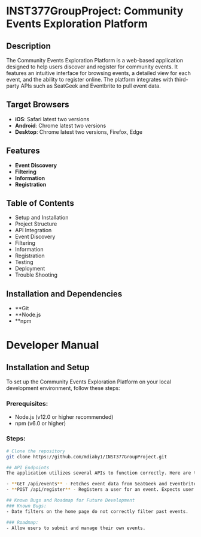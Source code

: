 # INST377GroupProject: Community Events Exploration Platform

## Description
The Community Events Exploration Platform is a web-based application designed to help users discover and register for community events. It features an intuitive interface for browsing events, a detailed view for each event, and the ability to register online. The platform integrates with third-party APIs such as SeatGeek and Eventbrite to pull event data.

## Target Browsers
- **iOS**: Safari latest two versions
- **Android**: Chrome latest two versions
- **Desktop**: Chrome latest two versions, Firefox, Edge

## Features
- **Event Discovery**
- **Filtering**
- **Information**
- **Registration**

## Table of Contents
- Setup and Installation
- Project Structure
- API Integration
- Event Discovery
- Filtering
- Information
- Registration
- Testing
- Deployment
- Trouble Shooting

## Installation and Dependencies
- **Git
- **Node.js
-  **npm

# Developer Manual
## Installation and Setup
To set up the Community Events Exploration Platform on your local development environment, follow these steps:

### Prerequisites:
- Node.js (v12.0 or higher recommended)
- npm (v6.0 or higher)

### Steps:
```bash
# Clone the repository
git clone https://github.com/mdiaby1/INST377GroupProject.git

## API Endpoints
The application utilizes several APIs to function correctly. Here are the endpoints used:

- **GET /api/events** - Fetches event data from SeatGeek and Eventbrite.
- **POST /api/register** - Registers a user for an event. Expects user name, email, and event ID.

## Known Bugs and Roadmap for Future Development
### Known Bugs:
- Date filters on the home page do not correctly filter past events.

### Roadmap:
- Allow users to submit and manage their own events.
